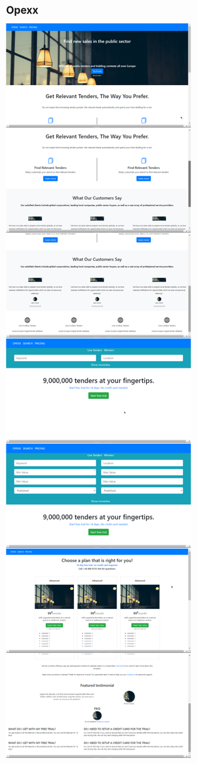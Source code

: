 # Opexx
![](media/!1.png)
![](media/1.png)
![](media/2.png)
![](media/4.png)
![](media/5.png)
![](media/6.png)
![](media/7.png)
